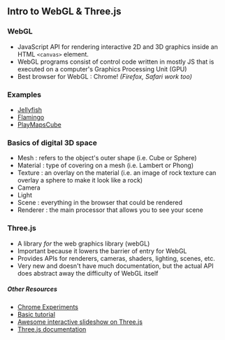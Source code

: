 ## Intro to WebGL & Three.js


### WebGL
* JavaScript API for rendering interactive 2D and 3D graphics
inside an HTML `<canvas>` element.
* WebGL programs consist of control code written in mostly JS that is executed on a computer's Graphics Processing Unit (GPU)
* Best browser for WebGL : Chrome!   *(Firefox, Safari work too)*

### Examples
* [Jellyfish](https://jayweeks.com/medusae/)
* [Flamingo](https://www.google.com/url?sa=t&rct=j&q=&esrc=s&source=web&cd=1&cad=rja&uact=8&ved=0ahUKEwi29_jM7-fLAhVP6WMKHcWqAT4QFggdMAA&url=http%3A%2F%2Fpablotheflamingo.com%2F&usg=AFQjCNF2Ij3h_HjVNtd0rtV4cVwonIyK_Q&sig2=9QUXGYO5OAWD1BzMMqIbfg)
* [PlayMapsCube](http://www.playmapscube.com/)

### Basics of digital 3D space
* Mesh : refers to the object's outer shape (i.e. Cube or Sphere)
* Material : type of covering on a mesh (i.e. Lambert or Phong)
* Texture : an overlay on the material (i.e. an image of rock texture can overlay a sphere to make it look like a rock)
* Camera
* Light
* Scene : everything in the browser that could be rendered
* Renderer : the main processor that allows you to see your scene

### Three.js
* A library *for* the web graphics library (webGL)
* Important because it lowers the barrier of entry for WebGL
* Provides APIs for renderers, cameras, shaders, lighting, scenes, etc.
* Very new and doesn't have much documentation, but the actual API does abstract away the difficulty of WebGL itself



##### Other Resources
* [Chrome Experiments](https://www.chromeexperiments.com/webgl)
* [Basic tutorial](http://www.html5rocks.com/en/tutorials/three/intro/)
* [Awesome interactive slideshow on Three.js](http://davidscottlyons.com/threejs/presentations/frontporch14/#slide-0)
* [Three.js documentation](http://threejs.org/)
